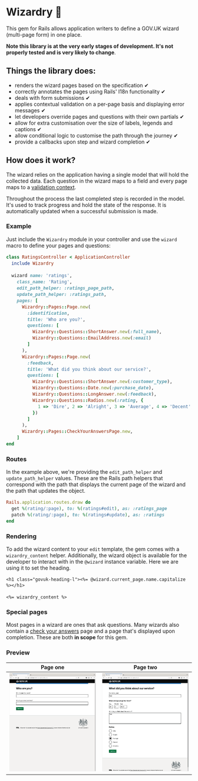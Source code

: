 # Wizardry 🧙

This gem for Rails allows application writers to define a GOV.UK wizard
(multi-page form) in one place.

**Note this library is at the very early stages of development. It's not
properly tested and is very likely to change**.

## Things the library does:

* renders the wizard pages based on the specification ✔
* correctly annotates the pages using Rails' I18n functionality ✔
* deals with form submissions ✔
* applies contextual validation on a per-page basis and displaying error messages ✔
* let developers override pages and questions with their own partials ✔
* allow for extra customisation over the size of labels, legends and captions ✔
* allow conditional logic to customise the path through the journey ✔
* provide a callbacks upon step and wizard completion ✔

## How does it work?

The wizard relies on the application having a single model that will hold the
collected data. Each question in the wizard maps to a field and every page
maps to a [validation context](https://guides.rubyonrails.org/active_record_validations.html#on).

Throughout the process the last completed step is recorded in the model. It's
used to track progress and hold the state of the response. It is automatically
updated when a successful submission is made.

### Example

Just include the `Wizardry` module in your controller and use the `wizard` macro
to define your pages and questions:

```ruby
class RatingsController < ApplicationController
  include Wizardry

  wizard name: 'ratings',
    class_name: 'Rating',
    edit_path_helper: :ratings_page_path,
    update_path_helper: :ratings_path,
    pages: [
      Wizardry::Pages::Page.new(
        :identification,
        title: 'Who are you?',
        questions: [
          Wizardry::Questions::ShortAnswer.new(:full_name),
          Wizardry::Questions::EmailAddress.new(:email)
        ]
      ),
      Wizardry::Pages::Page.new(
        :feedback,
        title: 'What did you think about our service?',
        questions: [
          Wizardry::Questions::ShortAnswer.new(:customer_type),
          Wizardry::Questions::Date.new(:purchase_date),
          Wizardry::Questions::LongAnswer.new(:feedback),
          Wizardry::Questions::Radios.new(:rating, {
            1 => 'Dire', 2 => 'Alright', 3 => 'Average', 4 => 'Decent', 5 => 'Amazing'
          })
        ]
      ),
      Wizardry::Pages::CheckYourAnswersPage.new,
    ]
end
```

### Routes

In the example above, we're providing the `edit_path_helper` and
`update_path_helper` values. These are the Rails path helpers that correspond
with the path that displays the current page of the wizard and the path that
updates the object.

```ruby
Rails.application.routes.draw do
  get %(rating/:page), to: %(ratings#edit), as: :ratings_page
  patch %(rating/:page), to: %(ratings#update), as: :ratings
end
```

### Rendering

To add the wizard content to your `edit` template, the gem comes with a
`wizardry_content` helper. Additionally, the wizard object is available for the
developer to interact with in the `@wizard` instance variable. Here we are
using it to set the heading.

```erb
<h1 class="govuk-heading-l"><%= @wizard.current_page.name.capitalize %></h1>

<%= wizardry_content %>
```

### Special pages

Most pages in a wizard are ones that ask questions. Many wizards also contain a
[check your answers](https://design-system.service.gov.uk/patterns/check-answers/) page and
a page that's displayed upon completion. These are both **in scope** for this
gem.

### Preview

| Page one | Page two |
| -----------------| ---------- |
| ![identification page](doc/images/identification.png) | ![feedback page](doc/images/feedback.png) |
